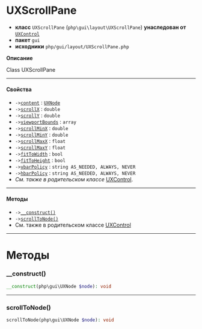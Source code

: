 # UXScrollPane

- **класс** `UXScrollPane` (`php\gui\layout\UXScrollPane`) **унаследован от** [`UXControl`](https://github.com/jphp-group/jphp-gui-ext/blob/master/jphp-gui-ext/api-docs/classes/php/gui/UXControl.ru.md)
- **пакет** `gui`
- **исходники** `php/gui/layout/UXScrollPane.php`

**Описание**

Class UXScrollPane

---

#### Свойства

- `->`[`content`](#prop-content) : [`UXNode`](https://github.com/jphp-group/jphp-gui-ext/blob/master/jphp-gui-ext/api-docs/classes/php/gui/UXNode.ru.md)
- `->`[`scrollX`](#prop-scrollx) : `double`
- `->`[`scrollY`](#prop-scrolly) : `double`
- `->`[`viewportBounds`](#prop-viewportbounds) : `array`
- `->`[`scrollMinX`](#prop-scrollminx) : `double`
- `->`[`scrollMinY`](#prop-scrollminy) : `double`
- `->`[`scrollMaxX`](#prop-scrollmaxx) : `float`
- `->`[`scrollMaxY`](#prop-scrollmaxy) : `float`
- `->`[`fitToWidth`](#prop-fittowidth) : `bool`
- `->`[`fitToHeight`](#prop-fittoheight) : `bool`
- `->`[`vbarPolicy`](#prop-vbarpolicy) : `string AS_NEEDED, ALWAYS, NEVER`
- `->`[`hbarPolicy`](#prop-hbarpolicy) : `string AS_NEEDED, ALWAYS, NEVER`
- *См. также в родительском классе* [UXControl](https://github.com/jphp-group/jphp-gui-ext/blob/master/jphp-gui-ext/api-docs/classes/php/gui/UXControl.ru.md).

---

#### Методы

- `->`[`__construct()`](#method-__construct)
- `->`[`scrollToNode()`](#method-scrolltonode)
- См. также в родительском классе [UXControl](https://github.com/jphp-group/jphp-gui-ext/blob/master/jphp-gui-ext/api-docs/classes/php/gui/UXControl.ru.md)

---
# Методы

<a name="method-__construct"></a>

### __construct()
```php
__construct(php\gui\UXNode $node): void
```

---

<a name="method-scrolltonode"></a>

### scrollToNode()
```php
scrollToNode(php\gui\UXNode $node): void
```